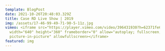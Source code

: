 ```yaml
---
template: BlogPost
date: 2021-10-26T20:48:03.329Z
title: Case RD Live Show | 2019
img: /assets/17-46-99-49-71-90-5-11z.jpg
vimeo: <iframe src="https://player.vimeo.com/video/396431930?h=62371fe6ef"
  width="640" height="360" frameborder="0" allow="autoplay; fullscreen;
  picture-in-picture" allowfullscreen></iframe>
featured: img
---
```

